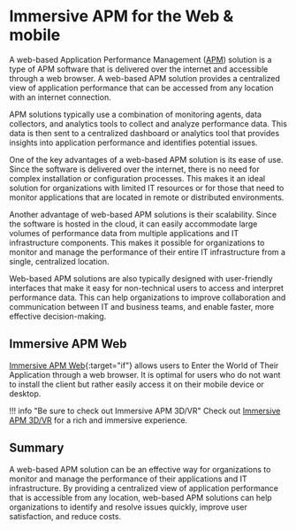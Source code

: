 # Immersive APM for the Web & mobile


A web-based Application Performance Management ([APM](index.md)) solution is a type of APM software that is delivered over the internet and accessible through a web browser. A web-based APM solution provides a centralized view of application performance that can be accessed from any location with an internet connection.

APM solutions typically use a combination of monitoring agents, data collectors, and analytics tools to collect and analyze performance data. This data is then sent to a centralized dashboard or analytics tool that provides insights into application performance and identifies potential issues.

<!-- ![3D/VR Introduction](img/webclientintro.png) -->

One of the key advantages of a web-based APM solution is its ease of use. Since the software is delivered over the internet, there is no need for complex installation or configuration processes. This makes it an ideal solution for organizations with limited IT resources or for those that need to monitor applications that are located in remote or distributed environments.

Another advantage of web-based APM solutions is their scalability. Since the software is hosted in the cloud, it can easily accommodate large volumes of performance data from multiple applications and IT infrastructure components. This makes it possible for organizations to monitor and manage the performance of their entire IT infrastructure from a single, centralized location.

Web-based APM solutions are also typically designed with user-friendly interfaces that make it easy for non-technical users to access and interpret performance data. This can help organizations to improve collaboration and communication between IT and business teams, and enable faster, more effective decision-making.

## Immersive APM Web
[Immersive APM Web](https://immersivefusion.com/web){:target="if"} allows users to Enter the World of Their Application through a web browser. It is optimal for users who do not want to install the client but rather easily access it on their mobile device or desktop.

!!! info "Be sure to check out Immersive APM 3D/VR"
    Check out [Immersive APM 3D/VR](../3d#immersive-apm-3dvr) for a rich and immersive experience.

## Summary

A web-based APM solution can be an effective way for organizations to monitor and manage the performance of their applications and IT infrastructure. By providing a centralized view of application performance that is accessible from any location, web-based APM solutions can help organizations to identify and resolve issues quickly, improve user satisfaction, and reduce costs.